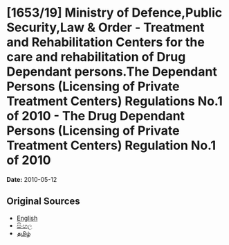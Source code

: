 # [1653/19] Ministry of Defence,Public Security,Law & Order - Treatment and Rehabilitation Centers for the care and rehabilitation of Drug Dependant persons.The Dependant Persons (Licensing of Private Treatment Centers) Regulations No.1 of 2010 - The Drug Dependant Persons (Licensing of Private Treatment Centers) Regulation No.1 of 2010

**Date:** 2010-05-12

## Original Sources

- [English](https://documents.gov.lk/view/extra-gazettes/2010/5/1653-19_E.pdf)
- [සිංහල](https://documents.gov.lk/view/extra-gazettes/2010/5/1653-19_S.pdf)
- [தமிழ்](https://documents.gov.lk/view/extra-gazettes/2010/5/1653-19_T.pdf)
